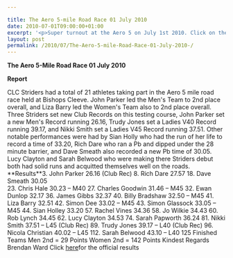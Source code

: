 ```yaml
---

title: The Aero 5-mile Road Race 01 July 2010
date: 2010-07-01T09:00:00+01:00
excerpt: '<p>Super turnout at the Aero 5 on July 1st 2010. Click on the results/photos and see how you got on, Brendan Ward (Club Chairman) Aero 5 mile 01 July 2010 Photos Report Results</p>'
layout: post
permalink: /2010/07/The-Aero-5-mile-Road-Race-01-July-2010-/
---
```

**The Aero 5-Mile Road Race 01 July 2010** </p> 

**Report**

CLC Striders had a total of 21 athletes taking part in the Aero 5 mile road race held at Bishops Cleeve. John Parker led the Men's Team to 2nd place overall, and Liza Barry led the Women's Team also to 2nd place overall. Three Striders set new Club Records on this testing course, John Parker set a new Men's Record running 26.16, Trudy Jones set a Ladies V40 Record running 39.17, and Nikki Smith set a Ladies V45 Record running 37.51. Other notable performances were had by Sian Holly who had the run of her life to record a time of 33.20, Rich Dare who ran a Pb and dipped under the 28 minute barrier, and Dave Smeath also recorded a new Pb time of 30.05. Lucy Clayton and Sarah Belwood who were making there Striders debut both had solid runs and acquitted themselves well on the roads. **<a name="Results"></a>Results<a name="Results"></a>**3. John Parker 26.16 (Club Rec) 8. Rich Dare 27.57 18. Dave Smeath 30.05  
23. Chris Hale 30.23 &#8211; M40 27. Charles Goodwin 31.46 &#8211; M45 32. Ewan Dunlop 32.17 36. James Gibbs 32.37 40. Billy Bradshaw 32.50 &#8211; M45 41. Liza Barry 32.51 42. Simon Dee 33.02 &#8211; M45 43. Simon Glassock 33.05 &#8211; M45 44. Sian Holley 33.20 57. Rachel Vines 34.36 58. Jo Wilkie 34.43 60. Rob Lynch 34.45 62. Lucy Clayton 34.53 74. Sarah Papworth 36.24 81. Nikki Smith 37.51 &#8211; L45 (Club Rec) 89. Trudy Jones 39.17 &#8211; L40 (Club Rec) 96. Nicola Christian 40.02 &#8211; L45 112. Sarah Belwood 43.10 &#8211; L40 125 Finished Teams Men 2nd = 29 Points Women 2nd = 142 Points Kindest Regards Brendan Ward Click <a href="http://www.clcstriders-runningclub.co.uk/documents/Aerospace 2010 results.xls" target="_blank" rel="nofollow">here</a>for the official results 

<map name="100109w.jpg">
  <area shape="RECT" coords="677,27,696,48" alt="Race Winner" />
  
  <area shape="RECT" coords="379,28,393,45" alt="Sarah Greef" />
  
  <area shape="RECT" coords="354,28,368,46" alt="Rachel Vines" />
  
  <area shape="RECT" coords="303,28,318,46" alt="Anna Maughan" />
  
  <area shape="RECT" coords="206,28,220,46" alt="Dawn Addinall" />
  
  <area shape="RECT" coords="86,28,103,46" alt="Alex Evans" />
</map>

<map name="100109m.jpg">
  <area shape="RECT" coords="63,31,76,45" alt="Clive Scott" />
  
  <area shape="RECT" coords="112,32,121,44" alt="Paul Davies" />
  
  <area shape="RECT" coords="118,32,129,43" alt="Paul Stonuary" />
  
  <area shape="RECT" coords="223,29,236,47" alt="James Gibbs" />
  
  <area shape="RECT" coords="255,29,264,42" alt="David Smeath" />
  
  <area shape="RECT" coords="263,28,272,43" alt="Chris Hale" />
  
  <area shape="RECT" coords="275,31,288,45" alt="Rob Shute" />
  
  <area shape="RECT" coords="308,31,321,45" alt="Billy Bradshaw" />
  
  <area shape="RECT" coords="582,29,594,46" alt="Will Ferguson" />
  
  <area shape="RECT" coords="680,30,694,45" alt="Race Winner" />
</map>